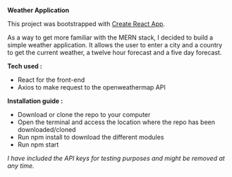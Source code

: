 **Weather Application**

This project was bootstrapped with [Create React App](https://github.com/facebookincubator/create-react-app).

As a way to get more familiar with the MERN stack, I decided to build a simple weather application. It allows the user to enter a city and a country to get the current weather, a twelve hour forecast and a five day forecast.

**Tech used :**
- React for the front-end
- Axios to make request to the openweathermap API

**Installation guide :**
- Download or clone the repo to your computer
- Open the terminal and access the location where the repo has been downloaded/cloned
- Run npm install to download the different modules
- Run npm start

*I have included the API keys for testing purposes and might be removed at any time.*
